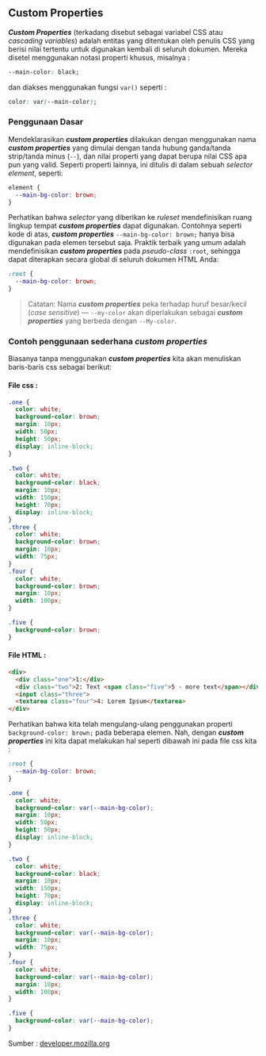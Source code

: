 ## Custom Properties

***Custom Properties*** (terkadang disebut sebagai variabel CSS atau *cascading variables*) adalah entitas yang ditentukan oleh penulis CSS yang berisi nilai tertentu untuk digunakan kembali di seluruh dokumen. Mereka disetel menggunakan notasi properti khusus, misalnya :
```css 
--main-color: black;
``` 
dan diakses menggunakan fungsi `var()` seperti :
```css 
color: var(--main-color);
```

### Penggunaan Dasar

Mendeklarasikan ***custom properties*** dilakukan dengan menggunakan nama ***custom properties*** yang dimulai dengan tanda hubung ganda/tanda strip/tanda minus (`--`), dan nilai properti yang dapat berupa nilai CSS apa pun yang valid. Seperti properti lainnya, ini ditulis di dalam sebuah *selector element*, seperti:

```css
element {
  --main-bg-color: brown;
}
```

Perhatikan bahwa *selector* yang diberikan ke *ruleset* mendefinisikan ruang lingkup tempat ***custom properties*** dapat digunakan. Contohnya seperti kode di atas, ***custom properties*** `--main-bg-color: brown;` hanya bisa digunakan pada elemen tersebut saja. Praktik terbaik yang umum adalah mendefinisikan ***custom properties*** pada *pseudo-class* `:root`, sehingga dapat diterapkan secara global di seluruh dokumen HTML Anda:

```css
:root {
  --main-bg-color: brown;
}
```

> Catatan: Nama ***custom properties*** peka terhadap huruf besar/kecil (*case sensitive*) — `--my-color` akan diperlakukan sebagai ***custom properties*** yang berbeda dengan `--My-color`.

### Contoh penggunaan sederhana ***custom properties***

Biasanya tanpa menggunakan ***custom properties*** kita akan menuliskan baris-baris css sebagai berikut:

#### File css :
```css
.one {
  color: white;
  background-color: brown;
  margin: 10px;
  width: 50px;
  height: 50px;
  display: inline-block;
}

.two {
  color: white;
  background-color: black;
  margin: 10px;
  width: 150px;
  height: 70px;
  display: inline-block;
}
.three {
  color: white;
  background-color: brown;
  margin: 10px;
  width: 75px;
}
.four {
  color: white;
  background-color: brown;
  margin: 10px;
  width: 100px;
}

.five {
  background-color: brown;
}
```

#### File HTML :

```html
<div>
  <div class="one">1:</div>
  <div class="two">2: Text <span class="five">5 - more text</span></div>
  <input class="three">
  <textarea class="four">4: Lorem Ipsum</textarea>
</div>
```	

Perhatikan bahwa kita telah mengulang-ulang penggunakan properti `background-color: brown;` pada beberapa elemen. Nah, dengan ***custom properties*** ini kita dapat melakukan hal seperti dibawah ini pada file css kita :

```css
:root {
  --main-bg-color: brown;
}

.one {
  color: white;
  background-color: var(--main-bg-color);
  margin: 10px;
  width: 50px;
  height: 50px;
  display: inline-block;
}

.two {
  color: white;
  background-color: black;
  margin: 10px;
  width: 150px;
  height: 70px;
  display: inline-block;
}
.three {
  color: white;
  background-color: var(--main-bg-color);
  margin: 10px;
  width: 75px;
}
.four {
  color: white;
  background-color: var(--main-bg-color);
  margin: 10px;
  width: 100px;
}

.five {
  background-color: var(--main-bg-color);
}
```

Sumber : [developer.mozilla.org](https://developer.mozilla.org/en-US/docs/Web/CSS/Using_CSS_custom_properties)